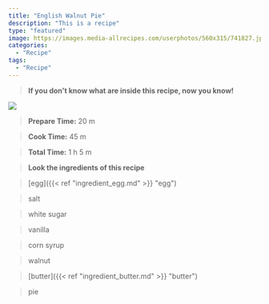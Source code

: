 ```yaml
---
title: "English Walnut Pie"
description: "This is a recipe"
type: "featured"
image: https://images.media-allrecipes.com/userphotos/560x315/741827.jpg
categories: 
  - "Recipe"
tags: 
  - "Recipe"
---
```



>**If you don't know what are inside this recipe, now you know!**

![](../images/Recipes-Banner.jpg)
> **Prepare Time:** 20 m


> **Cook Time:** 45 m


> **Total Time:** 1 h 5 m

> **Look the ingredients of this recipe**

> [egg]({{< ref "ingredient_egg.md" >}} "egg")

> salt

> white sugar

> vanilla

> corn syrup

> walnut

> [butter]({{< ref "ingredient_butter.md" >}} "butter")

> pie

